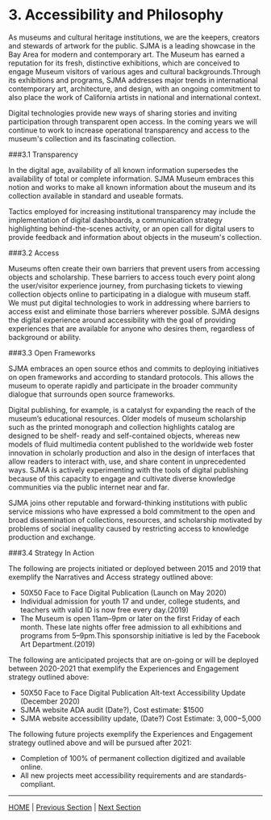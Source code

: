 # 3. Accessibility and Philosophy

As museums and cultural heritage institutions, we are the keepers, creators and stewards of artwork for the public. SJMA is a leading showcase in the Bay Area for modern and contemporary art. The Museum has earned a reputation for its fresh, distinctive exhibitions, which are conceived to engage Museum visitors of various ages and cultural backgrounds.Through its exhibitions and programs, SJMA addresses major trends in international contemporary art, architecture, and design, with an ongoing commitment to also place the work of California artists in national and international context.

Digital technologies provide new ways of sharing stories and inviting participation through transparent open access. In the coming years we will continue to work to increase operational transparency and access to the museum's collection and its fascinating collection.

###3.1 Transparency

In the digital age, availability of all known information supersedes the availability of total or complete information. SJMA Museum embraces this notion and works to make all known information about the museum and its collection available in standard and useable formats.

Tactics employed for increasing institutional transparency may include the implementation of digital dashboards, a communication strategy highlighting behind-the-scenes activity, or an open call for digital users to provide feedback and information about objects in the museum's collection.

###3.2 Access

Museums often create their own barriers that prevent users from accessing objects and scholarship. These barriers to access touch every point along the user/visitor experience journey, from purchasing tickets to viewing collection objects online to participating in a dialogue with museum staff. We must put digital technologies to work in addressing where barriers to access exist and eliminate those barriers wherever possible. SJMA designs the digital experience around accessibility with the goal of providing experiences that are available for anyone who desires them, regardless of background or ability.

###3.3 Open Frameworks

SJMA embraces an open source ethos and commits to deploying initiatives on open frameworks and according to standard protocols. This allows the museum to operate rapidly and participate in the broader community dialogue that surrounds open source frameworks.

Digital publishing, for example, is a catalyst for expanding the reach of the museum’s educational resources. Older models of museum scholarship such as the printed monograph and collection highlights catalog are designed to be shelf- ready and self-contained objects, whereas new models of fluid multimedia content published to the worldwide web foster innovation in scholarly production and also in the design of interfaces that allow readers to interact with, use, and share content in unprecedented ways. SJMA is actively experimenting with the tools of digital publishing because of this capacity to engage and cultivate diverse knowledge communities via the public internet near and far.

SJMA joins other reputable and forward-thinking institutions with public service missions who have expressed a bold commitment to the open and broad dissemination of collections, resources, and scholarship motivated by problems of social inequality caused by restricting access to knowledge production and exchange.

###3.4 Strategy In Action

The following are projects initiated or deployed between 2015 and 2019 that exemplify the Narratives and Access strategy outlined above:

* 50X50 Face to Face Digital Publication (Launch on May 2020)
* Individual admission for youth 17 and under, college students, and teachers with valid ID is now free every day.(2019)
* The Museum is open 11am–9pm or later on the first Friday of each month. These late nights offer free admission to all exhibitions and programs from 5–9pm.This sponsorship initiative is led by the Facebook Art Department.(2019)

The following are anticipated projects that are on-going or will be deployed between 2020-2021 that exemplify the Experiences and Engagement strategy outlined above:

* 50X50 Face to Face Digital Publication Alt-text Accessibility Update (December 2020)
* SJMA website ADA audit (Date?), Cost estimate: $1500
* SJMA website accessibility update, (Date?) Cost Estimate: $3,000-$5,000

The following future projects exemplify the Experiences and Engagement strategy outlined above and will be pursued after 2021:

* Completion of 100% of permanent collection digitized and available online.
* All new projects meet accessibility requirements and are standards-compliant.

-----

[HOME](index.md) | [Previous Section](02_Experiences_and_Engagement.md) | [Next Section](04_Organizational_Adaptation.md)
